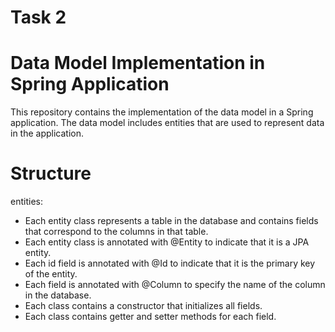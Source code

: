 # Task 2 
# Data Model Implementation in Spring Application

This repository contains the implementation of the data model in a Spring application. The data model includes entities that are used to represent data in the application.

# Structure

entities:
-  Each entity class represents a table in the database and contains fields that correspond to the columns in that table.
-  Each entity class is annotated with @Entity to indicate that it is a JPA entity.
-  Each id field is annotated with @Id to indicate that it is the primary key of the entity.
-  Each field is annotated with @Column to specify the name of the column in the database.
-  Each class contains a constructor that initializes all fields.
-  Each class contains getter and setter methods for each field.
